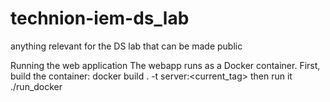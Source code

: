 # technion-iem-ds_lab
anything relevant for the DS lab that can be made public


Running the web application
The webapp runs as a Docker container.
First, build the container:
docker build . -t server:<current_tag> 
then run it
./run_docker <the ID you just created>

